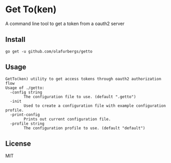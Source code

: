 # Get To(ken)
A command line tool to get a token from a oauth2 server

## Install

```
go get -u github.com/olafurbergs/getto
```

## Usage

```
GetTo(ken) utility to get access tokens through oauth2 authorization flow
Usage of ./getto:
  -config string
    	The configuration file to use. (default ".getto")
  -init
    	Used to create a configuration file with example configuration profile.
  -print-config
    	Prints out current configuration file.
  -profile string
    	The configuration profile to use. (default "default")
```

## License

MIT